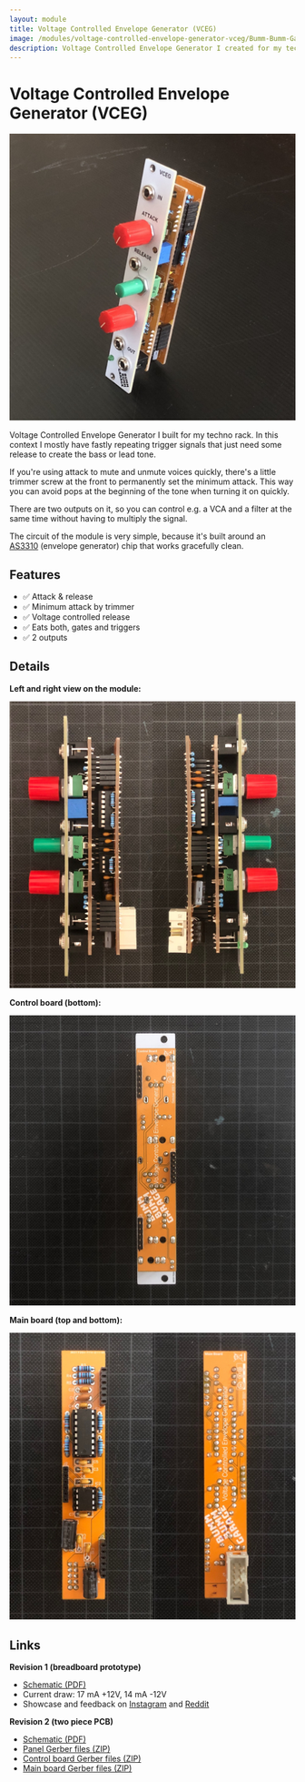 ```yaml
---
layout: module
title: Voltage Controlled Envelope Generator (VCEG)
image: /modules/voltage-controlled-envelope-generator-vceg/Bumm-Bumm-Garage-Voltage-Controlled-Envelope-Generator-VCEG.jpg
description: Voltage Controlled Envelope Generator I created for my techno rack.
---
```


# Voltage Controlled Envelope Generator (VCEG)

![](REV-2/Bumm-Bumm-Garage-Voltage-Controlled-Envelope-Generator-VCEG.jpg)

Voltage Controlled Envelope Generator I built for my techno rack. In this context I mostly have fastly repeating trigger signals that just need some release to create the bass or lead tone.

If you're using attack to mute and unmute voices quickly, there's a little trimmer screw at the front to permanently set the minimum attack. This way you can avoid pops at the beginning of the tone when turning it on quickly.

There are two outputs on it, so you can control e.g. a VCA and a filter at the same time without having to multiply the signal.

The circuit of the module is very simple, because it's built around an [AS3310](https://www.alfarzpp.lv/eng/sc/AS3310.php) (envelope generator) chip that works gracefully clean.

## Features

- ✅ Attack & release
- ✅ Minimum attack by trimmer
- ✅ Voltage controlled release
- ✅ Eats both, gates and triggers
- ✅ 2 outputs

## Details

**Left and right view on the module:**

![](REV-2/Bumm-Bumm-Garage-Voltage-Controlled-Envelope-Generator-VCEG-Left-and-Top.JPG)

**Control board (bottom):**

![](REV-2/Bumm-Bumm-Garage-Voltage-Controlled-Envelope-Generator-VCEG-Control-Board.JPG)

**Main board (top and bottom):**

![](REV-2/Bumm-Bumm-Garage-Voltage-Controlled-Envelope-Generator-VCEG-Main-Board.JPG)

<!--

## Use Cases (Testing)

* Attack for (un)muting
* Bass line
* Chord Lead
* Varying envelopes on chord filter
* Snare from noise
* Rumbling from noise

## Calibration

* Vceg Kalibrierung: A ganz runter drehen (trimmer)

-->

## Links

**Revision 1 (breadboard prototype)**

* [Schematic (PDF)](REV-1/Bumm-Bumm-Garage-Voltage-Controlled-Envelope-Generator-REV-1-Schematic.pdf)
* Current draw: 17 mA +12V, 14 mA -12V
* Showcase and feedback on [Instagram](https://www.instagram.com/p/CVr-wQ2NpD9/) and [Reddit](https://www.reddit.com/r/synthdiy/comments/qjlsp3/diy_voltage_controlled_attack_release_eurorack/)

**Revision 2 (two piece PCB)**

* [Schematic (PDF)](REV-2/Bumm-Bumm-Garage-Voltage-Controlled-Envelope-Generator-REV-2-Schematic.pdf)
* [Panel Gerber files (ZIP)](REV-2/Bumm-Bumm-Garage-Voltage-Controlled-Envelope-Generator-REV-2-Gerber-Panel.zip)
* [Control board Gerber files (ZIP)](REV-2/Bumm-Bumm-Garage-Voltage-Controlled-Envelope-Generator-REV-2-Gerber-Control-Board.zip)
* [Main board Gerber files (ZIP)](REV-2/Bumm-Bumm-Garage-Voltage-Controlled-Envelope-Generator-REV-1-Gerber-Main-Board.zip)

